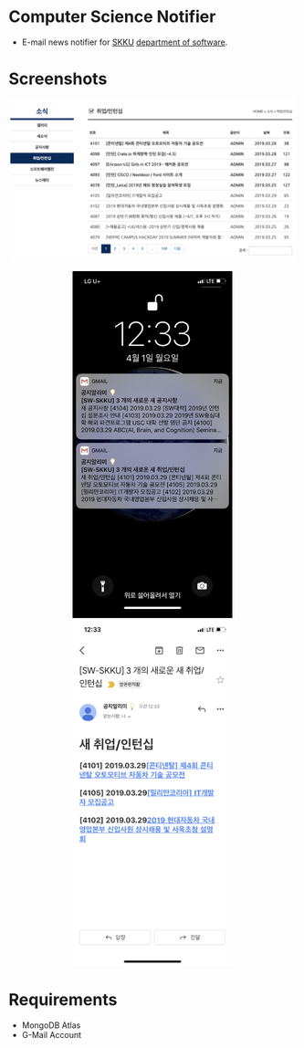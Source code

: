# Computer Science Notifier

- E-mail news notifier for [SKKU](https://skku.edu) [department of software](https://cs.skku.edu).

# Screenshots

<img src="./screenshots/skku_notice.png">
<p align="center">
<img src="./screenshots/push_notification.png" width="280"/>
<img src="./screenshots/mail.png" width="280"/>
</p>

# Requirements

- MongoDB Atlas
- G-Mail Account
